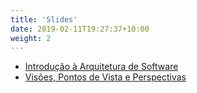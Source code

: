 ```yaml
---
title: 'Slides'
date: 2019-02-11T19:27:37+10:00
weight: 2
---
```


- [Introdução à Arquitetura de Software](https://joaoarthurbm.github.io/arquitetura-de-software/notas-de-aula/introducao/slides-introducao.html)
- [Visões, Pontos de Vista e Perspectivas](https://joaoarthurbm.github.io/arquitetura-de-software/notas-de-aula/visoes-e-perspectivas/slides-visoes.html)


